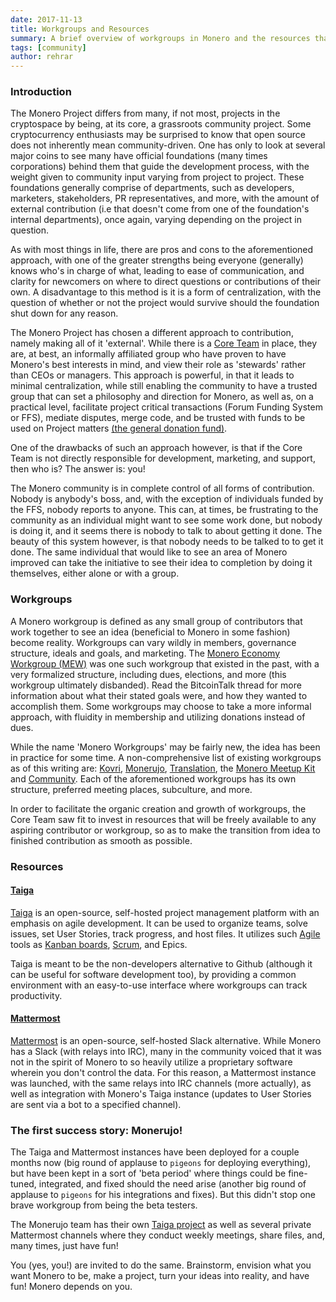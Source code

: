 ```yaml
---
date: 2017-11-13
title: Workgroups and Resources
summary: A brief overview of workgroups in Monero and the resources that are provided for them to succeed.
tags: [community]
author: rehrar
---
```


### Introduction

The Monero Project differs from many, if not most, projects in the cryptospace by being, at its core, a grassroots community project. Some cryptocurrency enthusiasts may be surprised to know that open source does not inherently mean community-driven. One has only to look at several major coins to see many have official foundations (many times corporations) behind them that guide the development process, with the weight given to community input varying from project to project. These foundations generally comprise of departments, such as developers, marketers, stakeholders, PR representatives, and more, with the amount of external contribution (i.e that doesn't come from one of the foundation's internal departments), once again, varying depending on the project in question.

As with most things in life, there are pros and cons to the aforementioned approach, with one of the greater strengths being everyone (generally) knows who's in charge of what, leading to ease of communication, and clarity for newcomers on where to direct questions or contributions of their own. A disadvantage to this method is it is a form of centralization, with the question of whether or not the project would survive should the foundation shut down for any reason.

The Monero Project has chosen a different approach to contribution, namely making all of it 'external'. While there is a [Core Team](https://getmonero.org/team) in place, they are, at best, an informally affiliated group who have proven to have Monero's best interests in mind, and view their role as 'stewards' rather than CEOs or managers. This approach is powerful, in that it leads to minimal centralization, while still enabling the community to have a trusted group that can set a philosophy and direction for Monero, as well as, on a practical level, facilitate project critical transactions (Forum Funding System or FFS), mediate disputes, merge code, and be trusted with funds to be used on Project matters [(the general donation fund)](https://doante.getmonero.org).

One of the drawbacks of such an approach however, is that if the Core Team is not directly responsible for development, marketing, and support, then who is? The answer is: you!

The Monero community is in complete control of all forms of contribution. Nobody is anybody's boss, and, with the exception of individuals funded by the FFS, nobody reports to anyone. This can, at times, be frustrating to the community as an individual might want to see some work done, but nobody is doing it, and it seems there is nobody to talk to about getting it done. The beauty of this system however, is that nobody needs to be talked to to get it done. The same individual that would like to see an area of Monero improved can take the initiative to see their idea to completion by doing it themselves, either alone or with a group.


### Workgroups
A Monero workgroup is defined as any small group of contributors that work together to see an idea (beneficial to Monero in some fashion) become reality. Workgroups can vary wildly in members, governance structure, ideals and goals, and marketing. The [Monero Economy Workgroup (MEW)](https://bitcointalk.org/index.php?topic=776479.0) was one such workgroup that existed in the past, with a very formalized structure, including dues, elections, and more (this workgroup ultimately disbanded). Read the BitcoinTalk thread for more information about what their stated goals were, and how they wanted to accomplish them. Some workgroups may choose to take a more informal approach, with fluidity in membership and utilizing donations instead of dues.

While the name 'Monero Workgroups' may be fairly new, the idea has been in practice for some time. A non-comprehensive list of existing workgroups as of this writing are: [Kovri](https://getkovri.org), [Monerujo](https://monerujo.io), [Translation](irc://chat.freenode.net/#monero-translations), the [Monero Meetup Kit](https://taiga.getmonero.org/project/sgp-monero-meetup-kit/) and [Community](https://reddit.com/r/monerocommunity). Each of the aforementioned workgroups has its own structure, preferred meeting places, subculture, and more.

In order to facilitate the organic creation and growth of workgroups, the Core Team saw fit to invest in resources that will be freely available to any aspiring contributor or workgroup, so as to make the transition from idea to finished contribution as smooth as possible.

### Resources

#### [Taiga](https://taiga.getmonero.org)

[Taiga](https://taiga.io) is an open-source, self-hosted project management platform with an emphasis on agile development. It can be used to organize teams, solve issues, set User Stories, track progress, and host files. It utilizes such [Agile](https://www.youtube.com/watch?v=Z9QbYZh1YXY) tools as [Kanban boards](https://www.youtube.com/watch?v=R8dYLbJiTUE), [Scrum](https://www.youtube.com/watch?v=XU0llRltyFM&t=4s), and Epics.

Taiga is meant to be the non-developers alternative to Github (although it can be useful for software development too), by providing a common environment with an easy-to-use interface where workgroups can track productivity.

#### [Mattermost](https://mattermost.getmonero.org)
[Mattermost](https://about.mattermost.com/) is an open-source, self-hosted Slack alternative. While Monero has a Slack (with relays into IRC), many in the community voiced that it was not in the spirit of Monero to so heavily utilize a proprietary software wherein you don't control the data. For this reason, a Mattermost instance was launched, with the same relays into IRC channels (more actually), as well as integration with Monero's Taiga instance (updates to User Stories are sent via a bot to a specified channel).

### The first success story: Monerujo!
The Taiga and Mattermost instances have been deployed for a couple months now (big round of applause to `pigeons` for deploying everything), but have been kept in a sort of 'beta period' where things could be fine-tuned, integrated, and fixed should the need arise (another big round of applause to `pigeons` for his integrations and fixes). But this didn't stop one brave workgroup from being the beta testers. 

The Monerujo team has their own [Taiga project](https://taiga.getmonero.org/project/m2049r-monerujo/) as well as several private Mattermost channels where they conduct weekly meetings, share files, and, many times, just have fun! 

You (yes, you!) are invited to do the same. Brainstorm, envision what you want Monero to be, make a project, turn your ideas into reality, and have fun! Monero depends on you.
